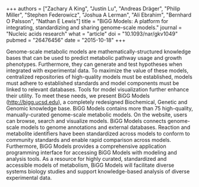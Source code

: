 +++
authors = ["Zachary A King", "Justin Lu", "Andreas Dräger", "Philip Miller", "Stephen Federowicz", "Joshua A Lerman", "Ali Ebrahim", "Bernhard O Palsson", "Nathan E Lewis"]
title = "BiGG Models: A platform for integrating, standardizing and sharing genome-scale models."
journal = "Nucleic acids research"
what = "article"
doi = "10.1093/nar/gkv1049"
pubmed = "26476456"
date = "2015-10-18"
+++

Genome-scale metabolic models are mathematically-structured knowledge bases that can be used to predict metabolic pathway usage and growth phenotypes. Furthermore, they can generate and test hypotheses when integrated with experimental data. To maximize the value of these models, centralized repositories of high-quality models must be established, models must adhere to established standards and model components must be linked to relevant databases. Tools for model visualization further enhance their utility. To meet these needs, we present BiGG Models (http://bigg.ucsd.edu), a completely redesigned Biochemical, Genetic and Genomic knowledge base. BiGG Models contains more than 75 high-quality, manually-curated genome-scale metabolic models. On the website, users can browse, search and visualize models. BiGG Models connects genome-scale models to genome annotations and external databases. Reaction and metabolite identifiers have been standardized across models to conform to community standards and enable rapid comparison across models. Furthermore, BiGG Models provides a comprehensive application programming interface for accessing BiGG Models with modeling and analysis tools. As a resource for highly curated, standardized and accessible models of metabolism, BiGG Models will facilitate diverse systems biology studies and support knowledge-based analysis of diverse experimental data.